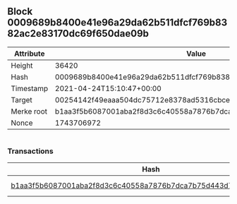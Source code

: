 ## Block 0009689b8400e41e96a29da62b511dfcf769b8382ac2e83170dc69f650dae09b

Attribute | Value
--- | ---
Height | 36420
Hash | 0009689b8400e41e96a29da62b511dfcf769b8382ac2e83170dc69f650dae09b
Timestamp | 2021-04-24T15:10:47+00:00
Target | 00254142f49eaaa504dc75712e8378ad5316cbcead634704b3734b6271167cc4
Merke root | b1aa3f5b6087001aba2f8d3c6c40558a7876b7dca7b75d443d777b5688e749c9
Nonce | 1743706972

```

```

### Transactions

Hash | Amount
--- | ---
[b1aa3f5b6087001aba2f8d3c6c40558a7876b7dca7b75d443d777b5688e749c9](b1aa3f5b6087001aba2f8d3c6c40558a7876b7dca7b75d443d777b5688e749c9.md) | 10.00000000 SKEPTI 

